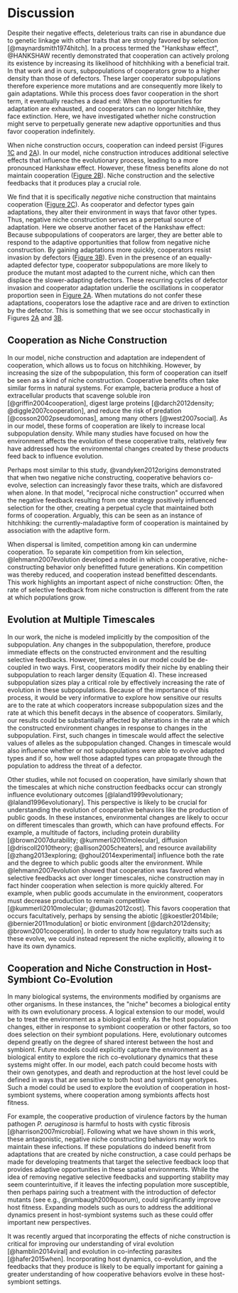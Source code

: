 # Discussion

Despite their negative effects, deleterious traits can rise in abundance due to genetic linkage with other traits that are strongly favored by selection [@maynardsmith1974hitch].
In a process termed the "Hankshaw effect", @HANKSHAW recently demonstrated that cooperation can actively prolong its existence by increasing its likelihood of hitchhiking with a beneficial trait.
In that work and in ours, subpopulations of cooperators grow to a higher density than those of defectors.
These larger cooperator subpopulations therefore experience more mutations and are consequently more likely to gain adaptations.
While this process does favor cooperation in the short term, it eventually reaches a dead end: When the opportunities for adaptation are exhausted, and cooperators can no longer hitchhike, they face extinction.
Here, we have investigated whether niche construction might serve to perpetually generate new adaptive opportunities and thus favor cooperation indefinitely.

When niche construction occurs, cooperation can indeed persist (Figures [1C](#fig1) and [2A](#fig2)).
In our model, niche construction introduces additional selective effects that influence the evolutionary process, leading to a more pronounced Hankshaw effect.
However, these fitness benefits alone do not maintain cooperation ([Figure 2B](#fig2)).
Niche construction and the selective feedbacks that it produces play a crucial role.

We find that it is specifically *negative* niche construction that maintains cooperation ([Figure 2C](#fig2)).
As cooperator and defector types gain adaptations, they alter their environment in ways that favor other types.
Thus, negative niche construction serves as a perpetual source of adaptation.
Here we observe another facet of the Hankshaw effect: Because subpopulations of cooperators are larger, they are better able to respond to the adaptive opportunities that follow from negative niche construction.
By gaining adaptations more quickly, cooperators resist invasion by defectors ([Figure 3B](#fig3)).
Even in the presence of an equally-adapted defector type, cooperator subpopulations are more likely to produce the mutant most adapted to the current niche, which can then displace the slower-adapting defectors.
These recurring cycles of defector invasion and cooperator adaptation underlie the oscillations in cooperator proportion seen in [Figure 2A](#fig2).
When mutations do not confer these adaptations, cooperators lose the adaptive race and are driven to extinction by the defector.
This is something that we see occur stochastically in Figures [2A](#fig2) and [3B](#fig3).


## Cooperation as Niche Construction

In our model, niche construction and adaptation are independent of cooperation, which allows us to focus on hitchhiking.
However, by increasing the size of the subpopulation, this form of cooperation can itself be seen as a kind of niche construction.
Cooperative benefits often take similar forms in natural systems.
For example, bacteria produce a host of extracellular products that scavenge soluble iron [@griffin2004cooperation], digest large proteins [@darch2012density; @diggle2007cooperation], and reduce the risk of predation [@cosson2002pseudomonas], among many others [@west2007social].
As in our model, these forms of cooperation are likely to increase local subpopulation density.
While many studies have focused on how the environment affects the evolution of these cooperative traits, relatively few have addressed how the environmental changes created by these products feed back to influence evolution.

Perhaps most similar to this study, @vandyken2012origins demonstrated that when two negative niche constructing, cooperative behaviors co-evolve, selection can increasingly favor these traits, which are disfavored when alone. 
In that model, "reciprocal niche construction" occurred when the negative feedback resulting from one strategy positively influenced selection for the other, creating a perpetual cycle that maintained both forms of cooperation.
Arguably, this can be seen as an instance of hitchhiking: the currently-maladaptive form of cooperation is maintained by association with the adaptive form.

When dispersal is limited, competition among kin can undermine cooperation. 
To separate kin competition from kin selection, @lehmann2007evolution developed a model in which a cooperative, niche-constructing behavior only benefitted future generations.
Kin competition was thereby reduced, and cooperation instead benefitted descendants.
This work highlights an important aspect of niche construction: Often, the rate of selective feedback from niche construction is different from the rate at which populations grow.


## Evolution at Multiple Timescales

In our work, the niche is modeled implicitly by the composition of the subpopulation.
Any changes in the subpopulation, therefore, produce immediate effects on the constructed environment and the resulting selective feedbacks.
However, timescales in our model could be de-coupled in two ways.
First, cooperators modify their niche by enabling their subpopulation to reach larger density (Equation 4).
These increased subpopulation sizes play a critical role by effectively increasing the rate of evolution in these subpopulations.
Because of the importance of this process, it would be very informative to explore how sensitive our results are to the rate at which cooperators increase subpopulation sizes and the rate at which this benefit decays in the absence of cooperators.
Similarly, our results could be substantially affected by alterations in the rate at which the constructed environment changes in response to changes in the subpopulation.
First, such changes in timescale would affect the selective values of alleles as the subpopulation changed.
Changes in timescale would also influence whether or not subpopulations were able to evolve adapted types and if so, how well those adapted types can propagate through the population to address the threat of a defector.

Other studies, while not focused on cooperation, have similarly shown that the timescales at which niche construction feedbacks occur can strongly influence evolutionary outcomes [@laland1999evolutionary; @laland1996evolutionary].
This perspective is likely to be crucial for understanding the evolution of cooperative behaviors like the production of public goods.
In these instances, environmental changes are likely to occur on different timescales than growth, which can have profound effects.
For example, a multitude of factors, including protein durability [@brown2007durability; @kummerli2010molecular], diffusion [@driscoll2010theory; @allison2005cheaters], and resource availability [@zhang2013exploring; @ghoul2014experimental] influence both the rate and the degree to which public goods alter the environment.
While @lehmann2007evolution showed that cooperation was favored when selective feedbacks act over longer timescales, niche construction may in fact hinder cooperation when selection is more quickly altered.
For example, when public goods accumulate in the environment, cooperators must decrease production to remain competitive [@kummerli2010molecular; @dumas2012cost].
This favors cooperation that occurs facultatively, perhaps by sensing the abiotic [@koestler2014bile; @bernier2011modulation] or biotic environment [@darch2012density; @brown2001cooperation].
In order to study how regulatory traits such as these evolve, we could instead represent the niche explicitly, allowing it to have its own dynamics.


## Cooperation and Niche Construction in Host-Symbiont Co-Evolution

In many biological systems, the environments modified by organisms are other organisms.
In these instances, the "niche" becomes a biological entity with its own evolutionary process.
A logical extension to our model, would be to treat the environment as a biological entity.
As the host population changes, either in response to symbiont cooperation or other factors, so too does selection on their symbiont populations.
Here, evolutionary outcomes depend greatly on the degree of shared interest between the host and symbiont.
Future models could explicitly capture the environment as a biological entity to explore the rich co-evolutionary dynamics that these systems might offer.
In our model, each patch could become hosts with their own genotypes, and death and reproduction at the host level could be defined in ways that are sensitive to both host and symbiont genotypes.
Such a model could be used to explore the evolution of cooperation in host-symbiont systems, where cooperation among symbionts affects host fitness.

For example, the cooperative production of virulence factors by the human pathogen *P. aeruginosa* is harmful to hosts with cystic fibrosis [@harrison2007microbial].
Following what we have shown in this work, these antagonistic, negative niche constructing behaviors may work to maintain these infections.
If these populations do indeed benefit from adaptations that are created by niche construction, a case could perhaps be made for developing treatments that target the selective feedback loop that provides adaptive opportunities in these spatial environments.
While the idea of removing negative selective feedbacks and supporting stability may seem counterintuitive, if it leaves the infecting population more susceptible, then perhaps pairing such a treatment with the introduction of defector mutants (see e.g., @rumbaugh2009quorum), could significantly improve host fitness.
Expanding models such as ours to address the additional dynamics present in host-symbiont systems such as these could offer important new perspectives.

It was recently argued that incorporating the effects of niche construction is critical for improving our understanding of viral evolution [@hamblin2014viral] and evolution in co-infecting parasites [@hafer2015when].
Incorporating host dynamics, co-evolution, and the feedbacks that they produce is likely to be equally important for gaining a greater understanding of how cooperative behaviors evolve in these host-symbiont settings.

